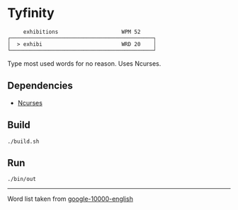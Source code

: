 # Tyfinity

```
     exhibitions                    WPM 52
┌─────────────────────────────────────────────┐
│  > exhibi                         WRD 20    │
└─────────────────────────────────────────────┘
```
Type most used words for no reason. Uses Ncurses.

## Dependencies

+ [Ncurses](https://invisible-island.net/ncurses/#download_ncurses)

## Build

`./build.sh`

## Run

`./bin/out`


-----

Word list taken from [google-10000-english](https://github.com/first20hours/google-10000-english)
